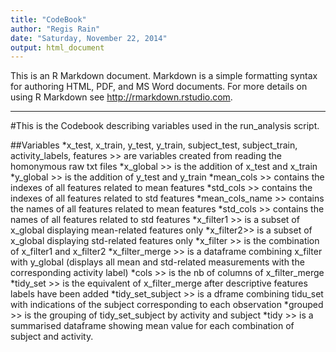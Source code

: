 ```yaml
---
title: "CodeBook"
author: "Regis Rain"
date: "Saturday, November 22, 2014"
output: html_document
---
```


This is an R Markdown document. Markdown is a simple formatting syntax for authoring HTML, PDF, and MS Word documents. For more details on using R Markdown see <http://rmarkdown.rstudio.com>.

------------

#This is the Codebook describing variables used in the run_analysis script. 

##Variables
*x_test, x_train, y_test, y_train, subject_test, subject_train, activity_labels, features >> are variables created from reading the homonymous raw txt files
*x_global >> is the addition of x_test and x_train
*y_global >> is the addition of y_test and y_train
*mean_cols >> contains the indexes of all features related to mean features
*std_cols >> contains the indexes of all features related to std features
*mean_cols_name >> contains the names of all features related to mean features
*std_cols >> contains the names of all features related to std features
*x_filter1 >> is a subset of x_global displaying mean-related features only
*x_filter2>> is a subset of x_global displaying std-related features only
*x_filter >> is the combination of x_filter1 and x_filter2
*x_filter_merge >> is a dataframe combining x_filter with y_global (displays all mean and std-related measurements with the corresponding activity label)
*cols >> is the nb of columns of x_filter_merge
*tidy_set >> is the equivalent of x_filter_merge after descriptive features labels have been added
*tidy_set_subject >> is a dframe combining tidu_set with indications of the subject corresponding to each observation
*grouped >> is the grouping of tidy_set_subject by activity and subject
*tidy >> is a summarised dataframe showing mean value for each combination of subject and activity. 
